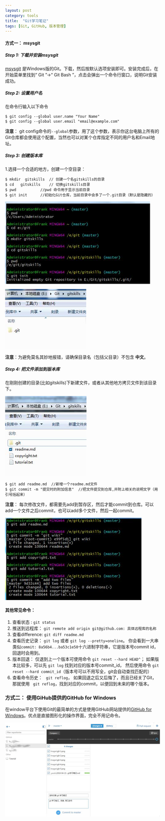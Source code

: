 ```yaml
---
layout: post
category: tools
title:  "Git学习笔记"
tags: [Git, GitHub, 版本管理]
---
```

#### 方式一： msysgit

##### Step 1: 下载并安装msysgit
[msysgit](https://git-for-windows.github.io) 是Windows版的Git。下载，然后按默认选项安装即可。安装完成后，在开始菜单里找到“ Git ”->“ Git Bash ”，点击会弹出一个命令行窗口，说明Git安装成功。


##### Step 2: 设置用户名

在命令行输入以下命令

	$ git config --global user.name "Your Name"
	$ git config --global user.email "email@example.com"

**注意**： git config命令的`--global`参数，用了这个参数，表示你这台电脑上所有的Git仓库都会使用这个配置，当然也可以对某个仓库指定不同的用户名和Email地址。

##### Step 3: 创建版本库
1.选择一个合适的地方，创建一个空目录：

	$ mkdir  gitskills  // 创建一个名gitskills的目录
	$ cd   gitskills    // 切换gitskills目录
	$ pwd           //pwd 命令用于显示当前目录
    $ git init      //初始化Git仓库，当前目录中会多了一个.git目录（默认是隐藏的）

![](../images/git-1.jpg)

![](../images/git-2.jpg)

**注意**：为避免莫名其妙地报错，请确保目录名（包括父目录）不包含 **中文**。

##### Step 4: 把文件添加到版本库
在刚刚创建的目录(比如gitskills)下新建文件，或者从其他地方拷贝文件到该目录下。

![](../images/git-3.jpg)

	$ git add readme.md  //新增一个readme.md文件
	$ git commit -m "提交时的附加信息"  //把文件提交到仓库,并附上相关的说明文字（用引号括起来）
**注意**： 每次修改文件，都需要先add到暂存区，然后才能commit到仓库。可以add一个文件之后commit，也可以add多个文件，然后一起commit。

![](../images/git-4.jpg)

#### 其他常见命令：
1.  查看状态 : `git status`     
2.  推送到远程库： `git remote add origin git@github.com: 具体远程库的名称` 
3.  查看difference: `git diff readme.md `
4.  查看历史记录： `git log` 或者 `git log --pretty=oneline`。
你会看到一大串类似`commit: 8a56b4...ba53c1e50`十六进制字符串，它是版本号commit id， 回退时会用到。
5.  版本回退： 仅退到上一个版本可使用命令 `git reset --hard HEAD^`； 如果版本比较多，可以先 `git log` 找到对应的版本号commit_id，  然后使用命令 `git reset --hard commit_id`（版本号可以不用写全，git会自动查找匹配的）
6.  查看命令历史： ` git reflog`， 如果回退之后又后悔了，而且已经关了Git，那就使用 ` git reflog`，找到对应的commit，以便回到未来的哪个版本。


### 方式二： 使用GiHub提供的GitHub for Windows
在window平台下使用Git的最简单的方式是使用GitHub网站提供的[GitHub for Windows](https://desktop.github.com/)。优点是直接图形化的操作界面，完全不用记命令。

![](../images/git-5.jpg)

